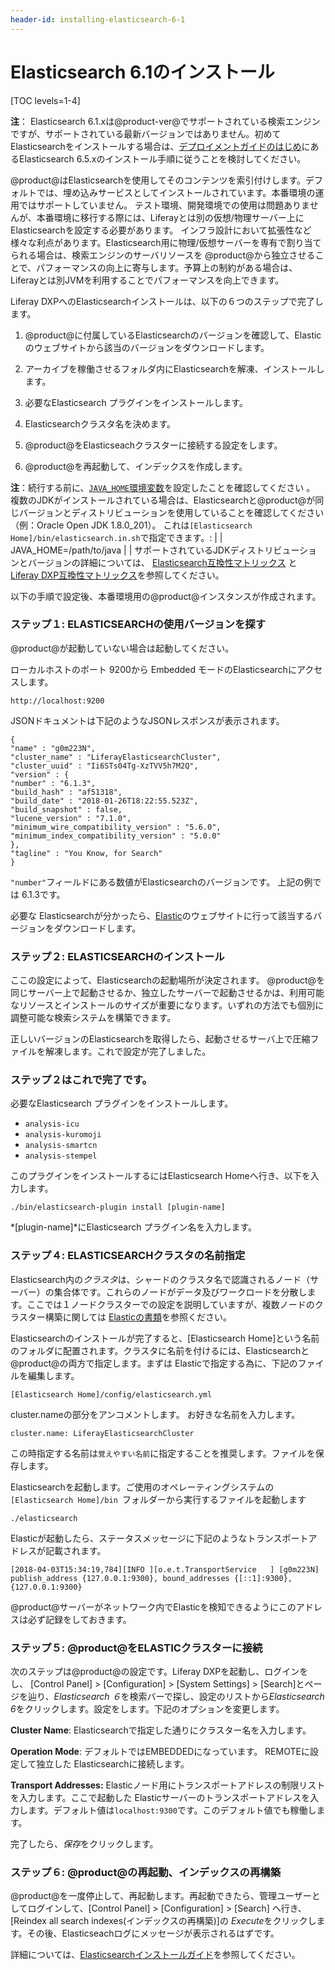 ```yaml
---
header-id: installing-elasticsearch-6-1
---
```


# Elasticsearch 6.1のインストール

[TOC levels=1-4]

**注**： Elasticsearch 6.1.xは@product-ver@でサポートされている検索エンジンですが、サポートされている最新バージョンではありません。初めてElasticsearchをインストールする場合は、[デプロイメントガイドのはじめ](/docs/7-1/deploy/-/knowledge_base/d/installing-elasticsearch)にあるElasticsearch 6.5.xのインストール手順に従うことを検討してください。


@product@はElasticsearchを使用してそのコンテンツを索引付けします。デフォルトでは、埋め込みサービスとしてインストールされています。本番環境の運用ではサポートしていません。 テスト環境、開発環境での使用は問題ありませんが、本番環境に移行する際には、Liferayとは別の仮想/物理サーバー上にElasticsearchを設定する必要があります。 インフラ設計において拡張性など様々な利点があります。Elasticsearch用に物理/仮想サーバーを専有で割り当てられる場合は、検索エンジンのサーバリソースを @product@から独立させることで、パフォーマンスの向上に寄与します。予算上の制約がある場合は、 Liferayとは別JVMを利用することでパフォーマンスを向上できます。

Liferay DXPへのElasticsearchインストールは、以下の６つのステップで完了します。

1. @product@に付属しているElasticsearchのバージョンを確認して、Elasticのウェブサイトから該当のバージョンをダウンロードします。

2. アーカイブを稼働させるフォルダ内にElasticsearchを解凍、インストールします。

3. 必要なElasticsearch プラグインをインストールします。

4. Elasticsearchクラスタ名を決めます。

5. @product@をElasticseachクラスターに接続する設定をします。

6. @product@を再起動して、インデックスを作成します。

**注**：続行する前に、[`JAVA_HOME`環境変数](https://docs.oracle.com/cd/E19182-01/820-7851/inst_cli_jdk_javahome_t/)を設定したことを確認してください 。
複数のJDKがインストールされている場合は、Elasticsearchと@product@が同じバージョンとディストリビューションを使用していることを確認してください（例：Oracle Open JDK 1.8.0_201）。
これは`[Elasticsearch Home]/bin/elasticsearch.in.sh`で指定できます。:
|
|         JAVA_HOME=/path/to/java
|
| サポートされているJDKディストリビューションとバージョンの詳細については、 [Elasticsearch互換性マトリックス](https://www.elastic.co/support/matrix#matrix_jvm) と [Liferay DXP互換性マトリックス](https://web.liferay.com/documents/14/21598941/Liferay+DXP+7.1+Compatibility+Matrix/9f9c917a-c620-427b-865d-5c4b4a00be85)を参照してください。

以下の手順で設定後、本番環境用の@product@インスタンスが作成されます。

### ステップ１: ELASTICSEARCHの使用バージョンを探す

@product@が起動していない場合は起動してください。

ローカルホストのポート 9200から Embedded モードのElasticsearchにアクセスします。

    http://localhost:9200

JSONドキュメントは下記のようなJSONレスポンスが表示されます。

    {
    "name" : "g0m223N",
    "cluster_name" : "LiferayElasticsearchCluster",
    "cluster_uuid" : "Ii6STs04Tg-XzTVV5h7M2Q",
    "version" : {
    "number" : "6.1.3",
    "build_hash" : "af51318",
    "build_date" : "2018-01-26T18:22:55.523Z",
    "build_snapshot" : false,
    "lucene_version" : "7.1.0",
    "minimum_wire_compatibility_version" : "5.6.0",
    "minimum_index_compatibility_version" : "5.0.0"
    },
    "tagline" : "You Know, for Search"
    }

`"number"`フィールドにある数値がElasticsearchのバージョンです。
上記の例では 6.1.3です。

必要な Elasticsearchが分かったら、[Elastic](https://www.elastic.co)のウェブサイトに行って該当するバージョンをダウンロードします。

### ステップ２: ELASTICSEARCHのインストール

ここの設定によって、Elasticsearchの起動場所が決定されます。 @product@を同じサーバー上で起動させるか、独立したサーバーで起動させるかは、利用可能なリソースとインストールのサイズが重要になります。いずれの方法でも個別に調整可能な検索システムを構築できます。

正しいバージョンのElasticsearchを取得したら、起動させるサーバ上で圧縮ファイルを解凍します。これで設定が完了しました。

### ステップ２はこれで完了です。

必要なElasticsearch プラグインをインストールします。

- `analysis-icu`
- `analysis-kuromoji`
- `analysis-smartcn`
- `analysis-stempel`

このプラグインをインストールするにはElasticsearch Homeへ行き、以下を入力します。

    ./bin/elasticsearch-plugin install [plugin-name]

*[plugin-name]*にElasticsearch プラグイン名を入力します。

### ステップ４: ELASTICSEARCHクラスタの名前指定

Elasticsearch内の*クラスタ*は、シャードのクラスタ名で認識されるノード（サーバー）の集合体です。これらのノードがデータ及びワークロードを分散します。ここでは１ノードクラスターでの設定を説明していますが、複数ノードのクラスター構築に関しては [Elasticの書類](https://www.elastic.co/guide/index.html)を参照ください。

Elasticsearchのインストールが完了すると、[Elasticsearch Home]という名前のフォルダに配置されます。クラスタに名前を付けるには、Elasticsearchと@product@の両方で指定します。まずは Elasticで指定する為に、下記のファイルを編集します。

    [Elasticsearch Home]/config/elasticsearch.yml

cluster.nameの部分をアンコメントします。
お好きな名前を入力します。

    cluster.name: LiferayElasticsearchCluster

この時指定する名前は`覚えやすい名前`に指定することを推奨します。ファイルを保存します。

Elasticsearchを起動します。ご使用のオペレーティングシステムの`[Elasticsearch Home]/bin `フォルダーから実行するファイルを起動します

    ./elasticsearch

Elasticが起動したら、ステータスメッセージに下記のようなトランスポートアドレスが記載されます。

    [2018-04-03T15:34:19,784][INFO ][o.e.t.TransportService   ] [g0m223N] publish_address {127.0.0.1:9300}, bound_addresses {[::1]:9300}, {127.0.0.1:9300}

@product@サーバーがネットワーク内でElasticを検知できるようにこのアドレスは必ず記録をしておきます。

### ステップ５: @product@をELASTICクラスターに接続

次のステップは@product@の設定です。Liferay DXPを起動し、ログインをし、 [Control Panel] > [Configuration] > [System Settings] > [Search]とページを辿り、*Elasticsearch ６*を検索バーで探し、設定のリストから*Elasticsearch 6*をクリックします。設定をします。下記のオプションを変更します。

**Cluster Name**: Elasticsearchで指定した通りにクラスター名を入力します。

**Operation Mode**: デフォルトではEMBEDDEDになっています。 REMOTEに設定して独立した Elasticsearchに接続します。

**Transport Addresses:** Elasticノード用にトランスポートアドレスの制限リストを入力します。ここで起動した Elasticサーバーのトランスポートアドレスを入力します。デフォルト値は`localhost:9300`です。このデフォルト値でも稼働します。

完了したら、*保存*をクリックします。

### ステップ６: @product@の再起動、インデックスの再構築

@product@を一度停止して、再起動します。再起動できたら、管理ユーザーとしてログインして、[Control Panel] > [Configuration] > [Search] へ行き、[Reindex all search indexes(インデックスの再構築)]の *Execute*をクリックします。その後、Elasticseachログにメッセージが表示されるはずです。

詳細については、[Elasticsearchインストールガイド](https://www.elastic.co/guide/en/elasticsearch/reference/6.1/_installation.html)を参照してください。

